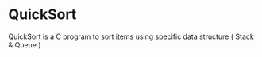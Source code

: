 # QuickSort
QuickSort is a C program to sort items using specific data structure ( Stack &amp; Queue )
